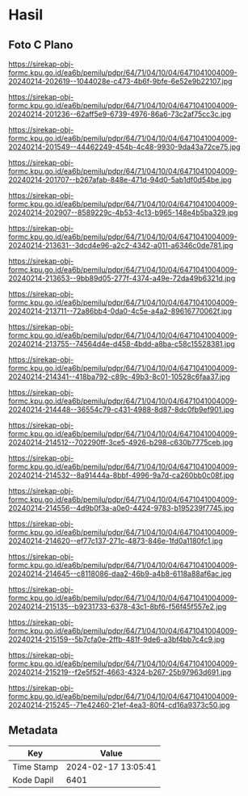 # Hasil

## Foto C Plano

https://sirekap-obj-formc.kpu.go.id/ea6b/pemilu/pdpr/64/71/04/10/04/6471041004009-20240214-202619--1044028e-c473-4b6f-9bfe-6e52e9b22107.jpg

https://sirekap-obj-formc.kpu.go.id/ea6b/pemilu/pdpr/64/71/04/10/04/6471041004009-20240214-201236--62aff5e9-6739-4976-86a6-73c2af75cc3c.jpg

https://sirekap-obj-formc.kpu.go.id/ea6b/pemilu/pdpr/64/71/04/10/04/6471041004009-20240214-201549--44462249-454b-4c48-9930-9da43a72ce75.jpg

https://sirekap-obj-formc.kpu.go.id/ea6b/pemilu/pdpr/64/71/04/10/04/6471041004009-20240214-201707--b267afab-848e-471d-94d0-5ab1df0d54be.jpg

https://sirekap-obj-formc.kpu.go.id/ea6b/pemilu/pdpr/64/71/04/10/04/6471041004009-20240214-202907--8589229c-4b53-4c13-b965-148e4b5ba329.jpg

https://sirekap-obj-formc.kpu.go.id/ea6b/pemilu/pdpr/64/71/04/10/04/6471041004009-20240214-213631--3dcd4e96-a2c2-4342-a011-a6346c0de781.jpg

https://sirekap-obj-formc.kpu.go.id/ea6b/pemilu/pdpr/64/71/04/10/04/6471041004009-20240214-213653--9bb89d05-277f-4374-a49e-72da49b6321d.jpg

https://sirekap-obj-formc.kpu.go.id/ea6b/pemilu/pdpr/64/71/04/10/04/6471041004009-20240214-213711--72a86bb4-0da0-4c5e-a4a2-89616770062f.jpg

https://sirekap-obj-formc.kpu.go.id/ea6b/pemilu/pdpr/64/71/04/10/04/6471041004009-20240214-213755--74564d4e-d458-4bdd-a8ba-c58c15528381.jpg

https://sirekap-obj-formc.kpu.go.id/ea6b/pemilu/pdpr/64/71/04/10/04/6471041004009-20240214-214341--418ba792-c89c-49b3-8c01-10528c6faa37.jpg

https://sirekap-obj-formc.kpu.go.id/ea6b/pemilu/pdpr/64/71/04/10/04/6471041004009-20240214-214448--36554c79-c431-4988-8d87-8dc0fb9ef901.jpg

https://sirekap-obj-formc.kpu.go.id/ea6b/pemilu/pdpr/64/71/04/10/04/6471041004009-20240214-214512--702290ff-3ce5-4926-b298-c630b7775ceb.jpg

https://sirekap-obj-formc.kpu.go.id/ea6b/pemilu/pdpr/64/71/04/10/04/6471041004009-20240214-214532--8a91444a-8bbf-4996-9a7d-ca260bb0c08f.jpg

https://sirekap-obj-formc.kpu.go.id/ea6b/pemilu/pdpr/64/71/04/10/04/6471041004009-20240214-214556--4d9b0f3a-a0e0-4424-9783-b195239f7745.jpg

https://sirekap-obj-formc.kpu.go.id/ea6b/pemilu/pdpr/64/71/04/10/04/6471041004009-20240214-214620--ef77c137-271c-4873-846e-1fd0a1180fc1.jpg

https://sirekap-obj-formc.kpu.go.id/ea6b/pemilu/pdpr/64/71/04/10/04/6471041004009-20240214-214645--c8118086-daa2-46b9-a4b8-6118a88af6ac.jpg

https://sirekap-obj-formc.kpu.go.id/ea6b/pemilu/pdpr/64/71/04/10/04/6471041004009-20240214-215135--b9231733-6378-43c1-8bf6-f56f45f557e2.jpg

https://sirekap-obj-formc.kpu.go.id/ea6b/pemilu/pdpr/64/71/04/10/04/6471041004009-20240214-215159--5b7cfa0e-2ffb-481f-9de6-a3bf4bb7c4c9.jpg

https://sirekap-obj-formc.kpu.go.id/ea6b/pemilu/pdpr/64/71/04/10/04/6471041004009-20240214-215219--f2e5f52f-4663-4324-b267-25b97963d691.jpg

https://sirekap-obj-formc.kpu.go.id/ea6b/pemilu/pdpr/64/71/04/10/04/6471041004009-20240214-215245--71e42460-21ef-4ea3-80f4-cd16a9373c50.jpg


## Metadata

| Key        | Value               |
| ---------- | ------------------- |
| Time Stamp | 2024-02-17 13:05:41 |
| Kode Dapil | 6401                |



